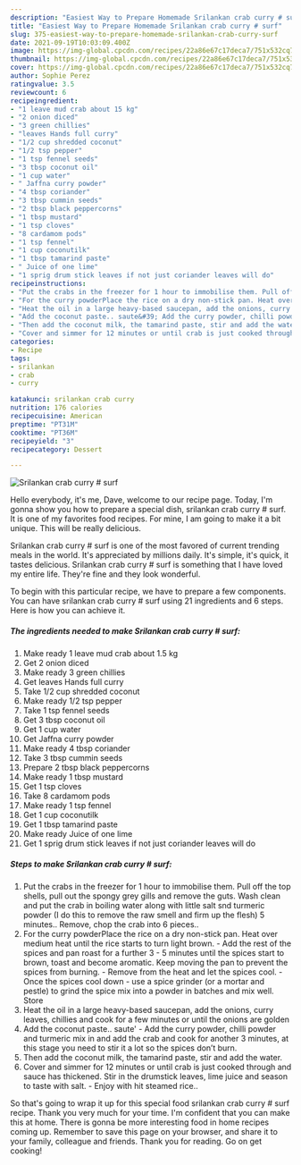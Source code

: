 ```yaml
---
description: "Easiest Way to Prepare Homemade Srilankan crab curry # surf"
title: "Easiest Way to Prepare Homemade Srilankan crab curry # surf"
slug: 375-easiest-way-to-prepare-homemade-srilankan-crab-curry-surf
date: 2021-09-19T10:03:09.400Z
image: https://img-global.cpcdn.com/recipes/22a86e67c17deca7/751x532cq70/srilankan-crab-curry-surf-recipe-main-photo.jpg
thumbnail: https://img-global.cpcdn.com/recipes/22a86e67c17deca7/751x532cq70/srilankan-crab-curry-surf-recipe-main-photo.jpg
cover: https://img-global.cpcdn.com/recipes/22a86e67c17deca7/751x532cq70/srilankan-crab-curry-surf-recipe-main-photo.jpg
author: Sophie Perez
ratingvalue: 3.5
reviewcount: 6
recipeingredient:
- "1 leave mud crab about 15 kg"
- "2 onion diced"
- "3 green chillies"
- "leaves Hands full curry"
- "1/2 cup shredded coconut"
- "1/2 tsp pepper"
- "1 tsp fennel seeds"
- "3 tbsp coconut oil"
- "1 cup water"
- " Jaffna curry powder"
- "4 tbsp coriander"
- "3 tbsp cummin seeds"
- "2 tbsp black peppercorns"
- "1 tbsp mustard"
- "1 tsp cloves"
- "8 cardamom pods"
- "1 tsp fennel"
- "1 cup coconutilk"
- "1 tbsp tamarind paste"
- " Juice of one lime"
- "1 sprig drum stick leaves if not just coriander leaves will do"
recipeinstructions:
- "Put the crabs in the freezer for 1 hour to immobilise them. Pull off the top shells, pull out the spongy grey gills and remove the guts. Wash clean and put the crab in boiling water along with little salt snd turmeric powder (I do this to remove the raw smell and firm up the flesh) 5 minutes.. Remove, chop the crab into 6 pieces.."
- "For the curry powderPlace the rice on a dry non-stick pan. Heat over medium heat until the rice starts to turn light brown. Add the rest of the spices and pan roast for a further 3 - 5 minutes until the spices start to brown, toast and become aromatic. Keep moving the pan to prevent the spices from burning. Remove from the heat and let the spices cool. Once the spices cool down - use a spice grinder (or a mortar and pestle) to grind the spice mix into a powder in batches and mix well. Store"
- "Heat the oil in a large heavy-based saucepan, add the onions, curry leaves, chillies and cook for a few minutes or until the onions are golden"
- "Add the coconut paste.. saute&#39; Add the curry powder, chilli powder and turmeric mix in and add the crab and cook for another 3 minutes, at this stage you need to stir it a lot so the spices don’t burn."
- "Then add the coconut milk, the tamarind paste, stir and add the water."
- "Cover and simmer for 12 minutes or until crab is just cooked through and sauce has thickened. Stir in the drumstick leaves, lime juice and season to taste with salt. Enjoy with hit steamed rice.."
categories:
- Recipe
tags:
- srilankan
- crab
- curry

katakunci: srilankan crab curry 
nutrition: 176 calories
recipecuisine: American
preptime: "PT31M"
cooktime: "PT36M"
recipeyield: "3"
recipecategory: Dessert

---
```



![Srilankan crab curry # surf](https://img-global.cpcdn.com/recipes/22a86e67c17deca7/751x532cq70/srilankan-crab-curry-surf-recipe-main-photo.jpg)

Hello everybody, it's me, Dave, welcome to our recipe page. Today, I'm gonna show you how to prepare a special dish, srilankan crab curry # surf. It is one of my favorites food recipes. For mine, I am going to make it a bit unique. This will be really delicious.

Srilankan crab curry # surf is one of the most favored of current trending meals in the world. It's appreciated by millions daily. It's simple, it's quick, it tastes delicious. Srilankan crab curry # surf is something that I have loved my entire life. They're fine and they look wonderful.




To begin with this particular recipe, we have to prepare a few components. You can have srilankan crab curry # surf using 21 ingredients and 6 steps. Here is how you can achieve it.

<!--inarticleads1-->

##### The ingredients needed to make Srilankan crab curry # surf:

1. Make ready 1 leave mud crab about 1.5 kg
1. Get 2 onion diced
1. Make ready 3 green chillies
1. Get leaves Hands full curry
1. Take 1/2 cup shredded coconut
1. Make ready 1/2 tsp pepper
1. Take 1 tsp fennel seeds
1. Get 3 tbsp coconut oil
1. Get 1 cup water
1. Get  Jaffna curry powder
1. Make ready 4 tbsp coriander
1. Take 3 tbsp cummin seeds
1. Prepare 2 tbsp black peppercorns
1. Make ready 1 tbsp mustard
1. Get 1 tsp cloves
1. Take 8 cardamom pods
1. Make ready 1 tsp fennel
1. Get 1 cup coconutilk
1. Get 1 tbsp tamarind paste
1. Make ready  Juice of one lime
1. Get 1 sprig drum stick leaves if not just coriander leaves will do




<!--inarticleads2-->

##### Steps to make Srilankan crab curry # surf:

1. Put the crabs in the freezer for 1 hour to immobilise them. Pull off the top shells, pull out the spongy grey gills and remove the guts. Wash clean and put the crab in boiling water along with little salt snd turmeric powder (I do this to remove the raw smell and firm up the flesh) 5 minutes.. Remove, chop the crab into 6 pieces..
1. For the curry powderPlace the rice on a dry non-stick pan. Heat over medium heat until the rice starts to turn light brown. - Add the rest of the spices and pan roast for a further 3 - 5 minutes until the spices start to brown, toast and become aromatic. Keep moving the pan to prevent the spices from burning. - Remove from the heat and let the spices cool. - Once the spices cool down - use a spice grinder (or a mortar and pestle) to grind the spice mix into a powder in batches and mix well. Store
1. Heat the oil in a large heavy-based saucepan, add the onions, curry leaves, chillies and cook for a few minutes or until the onions are golden
1. Add the coconut paste.. saute&#39; - Add the curry powder, chilli powder and turmeric mix in and add the crab and cook for another 3 minutes, at this stage you need to stir it a lot so the spices don’t burn.
1. Then add the coconut milk, the tamarind paste, stir and add the water.
1. Cover and simmer for 12 minutes or until crab is just cooked through and sauce has thickened. Stir in the drumstick leaves, lime juice and season to taste with salt. - Enjoy with hit steamed rice..




So that's going to wrap it up for this special food srilankan crab curry # surf recipe. Thank you very much for your time. I'm confident that you can make this at home. There is gonna be more interesting food in home recipes coming up. Remember to save this page on your browser, and share it to your family, colleague and friends. Thank you for reading. Go on get cooking!
